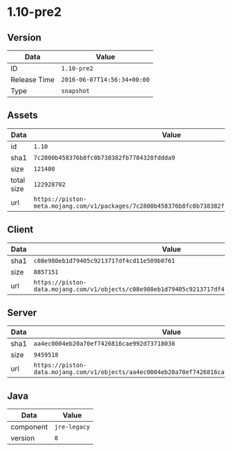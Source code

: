 # 1.10-pre2

## Version

|**Data**        | **Value**                 |
|----------------|-------------------------|
| ID   | ```1.10-pre2```   |
| Release Time   | ```2016-06-07T14:56:34+00:00```   |
| Type   | ```snapshot```   |

## Assets

|**Data**        | **Value**                 |
|----------------|-------------------------|
| id   | ```1.10```   |
| sha1   | ```7c2800b458376b8fc0b738382fb7784328fddda9```   |
| size   | ```121400```   |
| total size  | ```122928702```  |
| url       | ```https://piston-meta.mojang.com/v1/packages/7c2800b458376b8fc0b738382fb7784328fddda9/1.10.json``` |

## Client

|**Data**        | **Value**                 |
|----------------|-------------------------|
| sha1   | ```c08e980eb1d79405c9213717df4cd11e509b0761```   |
| size   | ```8857151```   |
| url       | ```https://piston-data.mojang.com/v1/objects/c08e980eb1d79405c9213717df4cd11e509b0761/client.jar``` |

## Server

|**Data**        | **Value**                 |
|----------------|-------------------------|
| sha1   | ```aa4ec0004eb20a70ef7426816cae992d73718038```   |
| size   | ```9459518```   |
| url       | ```https://piston-data.mojang.com/v1/objects/aa4ec0004eb20a70ef7426816cae992d73718038/server.jar``` |

## Java

|**Data**        | **Value**                 |
|----------------|-------------------------|
| component   | ```jre-legacy```   |
| version   | ```8```   |